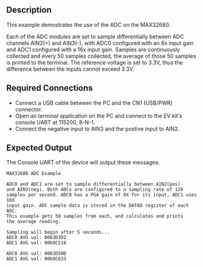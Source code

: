 ## Description

This example demostrates the use of the ADC on the MAX32680.

Each of the ADC modules are set to sample differentially between ADC channels AIN2(+) and AIN3(-), with ADC0 configured with an 8x input gain and ADC1 configured with a 16x input gain. Samples are continuously collected and every 50 samples collected, the average of those 50 samples is printed to the terminal. The reference voltage is set to 3.3V, thus the difference between the inputs cannot exceed 3.3V.

## Required Connections

-   Connect a USB cable between the PC and the CN1 (USB/PWR) connector.
-   Open an terminal application on the PC and connect to the EV kit's console UART at 115200, 8-N-1.
-	Connect the negative input to AIN3 and the postive input to AIN2.

## Expected Output

The Console UART of the device will output these messages:

```
MAX32680 ADC Example

ADC0 and ADC1 are set to sample differentially between AIN2(pos)
and AIN3(neg). Both ADCs are configured to a sampling rate of 120
samples per second. ADC0 has a PGA gain of 8X for its input, ADC1 uses 16X
input gain. ADC sample data is stored in the DATA0 register of each ADC.
This example gets 50 samples from each, and calculates and prints
the average reading.

Sampling will begin after 5 seconds...
ADC0 AVG val: 0063D3D2
ADC1 AVG val: 0069C518

ADC0 AVG val: 0063D50D
ADC1 AVG val: 0069C633
```
